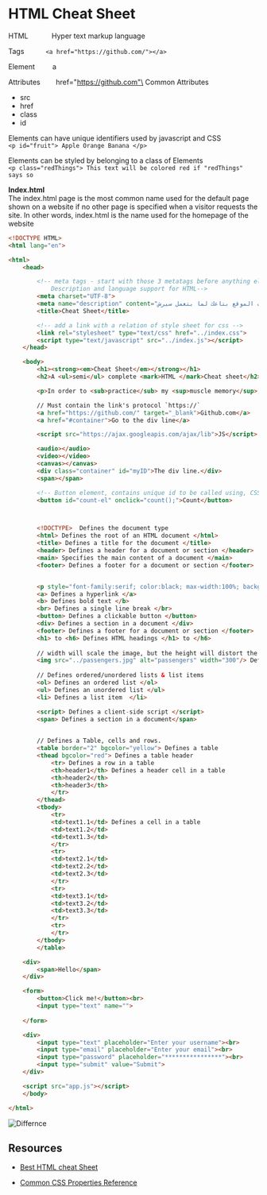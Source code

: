 # HTML Cheat Sheet

HTML &nbsp; &nbsp; &nbsp; &nbsp; &nbsp; &nbsp;Hyper text markup language

Tags   &nbsp;  &nbsp; &nbsp; &nbsp; &nbsp; ```<a href="https://github.com/"></a>```

Element &nbsp; &nbsp; &nbsp; &nbsp;   a

Attributes &nbsp; &nbsp; &nbsp; &nbsp;href="https://github.com"\
Common Attributes

- src
- href
- class
- id

Elements can have unique identifiers used by javascript and CSS\
 ```<p id="fruit"> Apple Orange Banana </p>```

Elements can be styled by belonging to a class of Elements\
```<p class="redThings"> This text will be colored red if "redThings" says so```

**Index.html**\
The index.html page is the most common name used for the default page shown on a website if no other page is specified when a visitor requests the site. In other words, index.html is the name used for the homepage of the website

```HTML
<!DOCTYPE HTML>
<html lang="en">

<html>
    <head>

        <!-- meta tags - start with those 3 metatags before anything else
            Description and language support for HTML-->
        <meta charset="UTF-8">
        <meta name="description" content="الوصف اللى بيظهر تحت الموقع بتاعك لما بتعمل سيرش">
        <title>Cheat Sheet</title>

        <!-- add a link with a relation of style sheet for css -->
        <link rel="stylesheet" type="text/css" href="../index.css">
        <script type="text/javascript" src="../index.js"></script>
    </head>

    <body>
        <h1><strong><em>Cheat Sheet</em></strong></h1>
        <h2>A <ul>semi</ul> complete <mark>HTML </mark>Cheat sheet</h2>

        <p>In order to <sub>practice</sub> my <sup>muscle memory</sup>, I'll try to remember as much as possible, from HTML, Tags, Elements & Attributes.</p>

        // Must contain the link's protocol `https://`
        <a href="https://github.com/" target="_blank">Github.com</a>
        <a href="#container">Go to the div line</a>

        <script src="https://ajax.googleapis.com/ajax/lib">JS</script>

        <audio></audio>
        <video></video>
        <canvas></canvas>
        <div class="container" id="myID">The div line.</div>
        <span></span>

        <!-- Button element, contains unique id to be called using, CSS or javascript, and contains count() function which will be called when the button is clicked -->
        <button id="count-el" onclick="count();">Count</button>



        <!DOCTYPE>  Defines the document type
        <html> Defines the root of an HTML document </html>
        <title> Defines a title for the document </title>
        <header> Defines a header for a document or section </header>
        <main> Specifies the main content of a document </main>
        <footer> Defines a footer for a document or section </footer>


        <p style="font-family:serif; color:black; max-width:100%; background-color:white; font-weight:bold"> Defines a paragraph </p>
        <a> Defines a hyperlink </a>
        <b> Defines bold text </b>
        <br> Defines a single line break </br>
        <button> Defines a clickable button </button>
        <div> Defines a section in a document </div>
        <footer> Defines a footer for a document or section </footer>
        <h1> to <h6> Defines HTML headings </h1> to </h6>
        
        // width will scale the image, but the height will distort the image.
        <img src="../passengers.jpg" alt="passengers" width="300"/> Defines an image
        
        // Defines ordered/unordered lists & list items
        <ol> Defines an ordered list </ol>
        <ul> Defines an unordered list </ul>
        <li> Defines a list item  </li>

        <script> Defines a client-side script </script>
        <span> Defines a section in a document</span>
        

        // Defines a Table, cells and rows.
        <table border="2" bgcolor="yellow"> Defines a table
        <thead bgcolor="red"> Defines a table header
            <tr> Defines a row in a table
            <th>header1</th> Defines a header cell in a table 
            <th>header2</th>
            <th>header3</th>
            </tr>
        </thead>
        <tbody>
            <tr>
            <td>text1.1</td> Defines a cell in a table
            <td>text1.2</td>
            <td>text1.3</td>
            </tr>
            <tr>
            <td>text2.1</td>
            <td>text2.2</td>
            <td>text2.3</td>
            </tr>
            <tr>
            <td>text3.1</td>
            <td>text3.2</td>
            <td>text3.3</td>
            </tr>
            <tr>
            </tr>
        </tbody>
        </table>

    <div>
        <span>Hello</span>
    </div>

    <form>
        <button>Click me!</button><br>
        <input type="text" name="">
        
    </form>

    <div>
        <input type="text" placeholder="Enter your username"><br>
        <input type="email" placeholder="Enter your email"><br>
        <input type="password" placeholder="****************"><br>
        <input type="submit" value="Submit">
    </div>

    <script src="app.js"></script>
    </body>

</html>

```

![Differnce](https://i1.wp.com/www.differencebetween.com/wp-content/uploads/2018/02/Difference-Between-Block-and-Inline-Elements-fig-1.png?w=567&ssl=1)

## Resources

- [Best HTML cheat Sheet](https://htmlcheatsheet.com/)

- [Common CSS Properties Reference](https://developer.mozilla.org/en-US/docs/Web/CSS/CSS_Properties_Reference)
